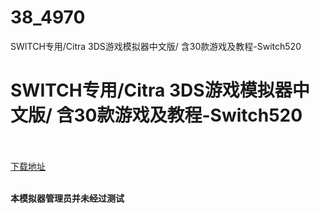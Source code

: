 # 38_4970
SWITCH专用/Citra 3DS游戏模拟器中文版/ 含30款游戏及教程-Switch520
# SWITCH专用/Citra 3DS游戏模拟器中文版/ 含30款游戏及教程-Switch520
 <br/></br>
[下载地址](https://www.switch520.cc/article/4970 "下载地址")
<br/></br>

<p><span><strong>本模拟器管理员并未经过测试</strong></span></p>
<p><span><strong><br></strong></span></p>

